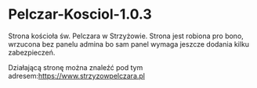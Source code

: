 # Pelczar-Kosciol-1.0.3
Strona kościoła św. Pelczara w Strzyżowie.
Strona jest robiona pro bono, wrzucona bez panelu admina bo sam panel wymaga jeszcze dodania kilku zabezpieczeń.

Działającą stronę można znaleźć pod tym adresem:https://www.strzyzowpelczara.pl
